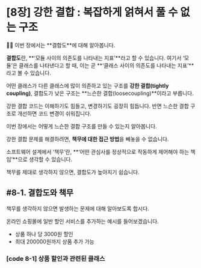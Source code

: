 # [8장] 강한 결합 : 복잡하게 얽혀서 풀 수 없는 구조

<aside>
💁‍♂️ 이번 장에서는 **결합도**에 대해 알아봅니다.

**결합도**란, **‘모듈 사이의 의존도를 나타내는 지표’**라고 할 수 있습니다.
여기서 ‘모듈’은 클래스를 나타낸다고 할 때, 이는 곧 **‘클래스 사이의 의존도를 나타내는 지표’**라고 볼 수 있습니다.

어떤 클래스가 다른 클래스에 많이 의존하고 있는 구조를 **강한 결합(tightly coupling)**,
결합도가 낮은 구조는 **느슨한 결합(loosecoupling)**이라고 부릅니다.

강한 결합 코드는 이해하기도 힘들고, 변경하기도 굉장히 힘듭니다.
반면 느슨한 결합 구조로 개선하면 코드 변경이 쉬워집니다.

이번 장에서는 어떻게 느슨한 결합 구조를 만들 수 있는지 알아봅니다.

</aside>

강한 결합 문제를 해결하려면, **책무에 대한 접근 방법**을 빼놓을 수 없습니다.

소프트웨어 설계에서 ‘책무’란, **‘어떤 관심사를 정상적으로 작동하게 제어해야 하는 책임’**으로 생각할 수 있습니다.

책무를 제대로 생각하지 않으면, 결합도가 높아지기 쉽습니다.

## #8-1. 결합도와 책무

책무를 생각하지 않으면 발생하는 문제에 대해 알아보도록 합시다.

온라인 쇼핑몰에 일반 할인 서비스를 추가하는 예시를 들어보겠습니다.

- 상품 하나 당 3000원 할인
- 최대 200000원까지 상품 추가 가능

### [code 8-1] 상품 할인과 관련된 클래스